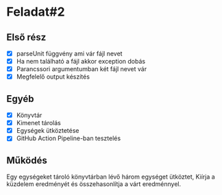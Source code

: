 # Feladat#2

## Első rész

- [x] parseUnit függvény ami vár fájl nevet
- [x] Ha nem található a fájl akkor exception dobás
- [x] Parancssori argumentumban két fájl nevet vár
- [x] Megfelelő output készítés

## Egyéb

- [x] Könyvtár
- [x] Kimenet tárolás
- [x] Egységek ütköztetése
- [x] GitHub Action Pipeline-ban tesztelés

## Működés

Egy egységeket tároló könyvtárban lévő három egységet ütköztet,
Kiírja a küzdelem eredményét és összehasonlítja a várt eredménnyel.
